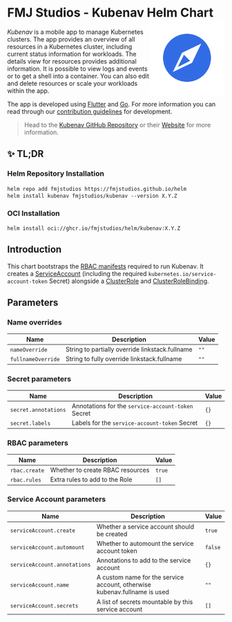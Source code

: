 # FMJ Studios - Kubenav Helm Chart <img src="https://raw.githubusercontent.com/kubenav/kubenav/290f1776b03c359b8115125fa37a4b8dd73b6464/utils/images/app-icons/android.png" alt="Kubenav Logo" width="175" height="175" align="right" loading="lazy">

_Kubenav_ is a mobile app to manage Kubernetes clusters. The app provides an overview of all resources in a Kubernetes
cluster, including current status information for workloads. The details view for resources provides additional
information. It is possible to view logs and events or to get a shell into a container. You can also edit and delete
resources or scale your workloads within the app.

The app is developed using [Flutter](https://flutter.dev) and [Go](https://go.dev). For more information you can read
through our [contribution guidelines](https://github.com/kubenav/kubenav/blob/main/CONTRIBUTING.md) for development.

> Head to the [Kubenav GitHub Repository](https://github.com/kubenav/kubenav) or
> their [Website](https://kubenav.io/) for more information.

## ✨ TL;DR

### Helm Repository Installation

```shell
helm repo add fmjstudios https://fmjstudios.github.io/helm
helm install kubenav fmjstudios/kubenav --version X.Y.Z
```

### OCI Installation

```shell
helm install oci://ghcr.io/fmjstudios/helm/kubenav:X.Y.Z
```

## Introduction

This chart bootstraps the [RBAC manifests](https://kubernetes.io/docs/reference/access-authn-authz/rbac/) required to
run Kubenav. It creates
a [ServiceAccount](https://kubernetes.io/docs/reference/kubernetes-api/authentication-resources/service-account-v1/)
(including the required `kubernetes.io/service-account-token` Secret)
alongside a [ClusterRole](https://kubernetes.io/docs/reference/kubernetes-api/authorization-resources/cluster-role-v1/)
and [ClusterRoleBinding](https://kubernetes.io/docs/reference/kubernetes-api/authorization-resources/cluster-role-binding-v1/).

## Parameters

### Name overrides

| Name               | Description                                     | Value |
| ------------------ | ----------------------------------------------- | ----- |
| `nameOverride`     | String to partially override linkstack.fullname | `""`  |
| `fullnameOverride` | String to fully override linkstack.fullname     | `""`  |

### Secret parameters

| Name                 | Description                                        | Value |
| -------------------- | -------------------------------------------------- | ----- |
| `secret.annotations` | Annotations for the `service-account-token` Secret | `{}`  |
| `secret.labels`      | Labels for the `service-account-token` Secret      | `{}`  |

### RBAC parameters

| Name          | Description                      | Value  |
| ------------- | -------------------------------- | ------ |
| `rbac.create` | Whether to create RBAC resources | `true` |
| `rbac.rules`  | Extra rules to add to the Role   | `[]`   |

### Service Account parameters

| Name                         | Description                                                               | Value   |
| ---------------------------- | ------------------------------------------------------------------------- | ------- |
| `serviceAccount.create`      | Whether a service account should be created                               | `true`  |
| `serviceAccount.automount`   | Whether to automount the service account token                            | `false` |
| `serviceAccount.annotations` | Annotations to add to the service account                                 | `{}`    |
| `serviceAccount.name`        | A custom name for the service account, otherwise kubenav.fullname is used | `""`    |
| `serviceAccount.secrets`     | A list of secrets mountable by this service account                       | `[]`    |
